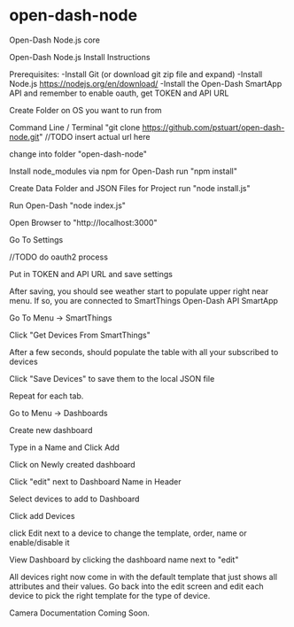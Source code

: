 # open-dash-node
Open-Dash Node.js core

Open-Dash Node.js Install Instructions

Prerequisites:
-Install Git (or download git zip file and expand)
-Install Node.js https://nodejs.org/en/download/
-Install the Open-Dash SmartApp API and remember to enable oauth, get TOKEN and API URL

Create Folder on OS you want to run from

Command Line / Terminal
"git clone https://github.com/pstuart/open-dash-node.git" //TODO insert actual url here

change into folder "open-dash-node"

Install node_modules via npm for Open-Dash
run "npm install"

Create Data Folder and JSON Files for Project
run "node install.js"

Run Open-Dash
"node index.js"

Open Browser to "http://localhost:3000"

Go To Settings

//TODO do oauth2 process

Put in TOKEN and API URL and save settings

After saving, you should see weather start to populate upper right near menu.  If so, you are connected to SmartThings Open-Dash API SmartApp

Go To Menu -> SmartThings

Click "Get Devices From SmartThings"

After a few seconds, should populate the table with all your subscribed to devices

Click "Save Devices" to save them to the local JSON file

Repeat for each tab.

Go to Menu -> Dashboards

Create new dashboard

Type in a Name and Click Add

Click on Newly created dashboard

Click "edit" next to Dashboard Name in Header

Select devices to add to Dashboard

Click add Devices

click Edit next to a device to change the template, order, name or enable/disable it

View Dashboard by clicking the dashboard name next to "edit"

All devices right now come in with the default template that just shows all attributes and their values.  Go back into the edit screen and edit each device to pick the right template for the type of device.


Camera Documentation Coming Soon.
